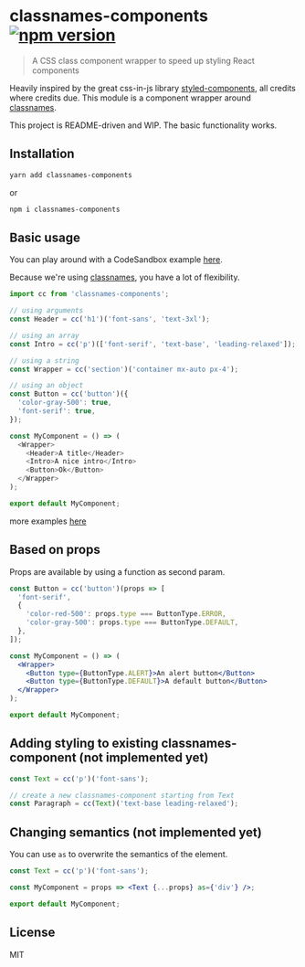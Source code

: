 # classnames-components [![npm version](https://badge.fury.io/js/classnames-components.svg)](https://badge.fury.io/js/classnames-components)

> A CSS class component wrapper to speed up styling React components

Heavily inspired by the great css-in-js library [styled-components](https://github.com/styled-components), all credits where credits due.
This module is a component wrapper around [classnames](https://github.com/JedWatson/classnames).

This project is README-driven and WIP. The basic functionality works.

## Installation

```bash
yarn add classnames-components
```

or

```bash
npm i classnames-components
```

## Basic usage

You can play around with a CodeSandbox example [here](https://codesandbox.io/s/classnames-components-wr8nh).

Because we're using [classnames](https://github.com/JedWatson/classnames), you have a lot of flexibility.

```js
import cc from 'classnames-components';

// using arguments
const Header = cc('h1')('font-sans', 'text-3xl');

// using an array
const Intro = cc('p')(['font-serif', 'text-base', 'leading-relaxed']);

// using a string
const Wrapper = cc('section')('container mx-auto px-4');

// using an object
const Button = cc('button')({
  'color-gray-500': true,
  'font-serif': true,
});

const MyComponent = () => (
  <Wrapper>
    <Header>A title</Header>
    <Intro>A nice intro</Intro>
    <Button>Ok</Button>
  </Wrapper>
);

export default MyComponent;
```

more examples [here](https://github.com/JedWatson/classnames#usage)

## Based on props

Props are available by using a function as second param.

```jsx
const Button = cc('button')(props => [
  'font-serif',
  {
    'color-red-500': props.type === ButtonType.ERROR,
    'color-gray-500': props.type === ButtonType.DEFAULT,
  },
]);

const MyComponent = () => (
  <Wrapper>
    <Button type={ButtonType.ALERT}>An alert button</Button>
    <Button type={ButtonType.DEFAULT}>A default button</Button>
  </Wrapper>
);

export default MyComponent;
```

## Adding styling to existing classnames-component (not implemented yet)

```jsx
const Text = cc('p')('font-sans');

// create a new classnames-component starting from Text
const Paragraph = cc(Text)('text-base leading-relaxed');
```

## Changing semantics (not implemented yet)

You can use `as` to overwrite the semantics of the element.

```jsx
const Text = cc('p')('font-sans');

const MyComponent = props => <Text {...props} as={'div'} />;

export default MyComponent;
```

## License

MIT

